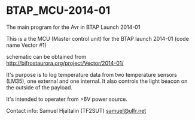 BTAP_MCU-2014-01
================

The main program for the Avr in BTAP Launch 2014-01

This is a the MCU (Master control unit) for the BTAP launch 2014-01 (code name Vector #1)

schematic can be obtained from http://bifrostaurora.org/project/Vector/2014-01/

It's purpose is to log temperature data from two temperature sensors (LM35), one external and
one internal. It also controls the light beacon on the outside of the payload.

It's intended to operater from >6V power source.

Contact info:
Samuel Hjaltalin (TF2SUT)
samuel@ulfr.net

